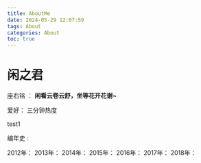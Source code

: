 ```yaml
---
title: AboutMe
date: 2024-05-29 12:07:59
tags: About
categories: About
toc: true
---
```

# 闲之君

座右铭 ： **闲看云卷云舒，坐等花开花谢~**

爱好： 三分钟热度

test1

<!-- more -->

编年史 : 

2012年： 
2013年：
2014年：
2015年：
2016年：
2017年：
2018年：